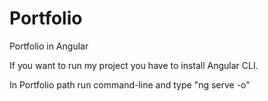 # Portfolio
Portfolio in Angular

If you want to run my project you have to install Angular CLI.

In Portfolio path run command-line and type "ng serve -o"
